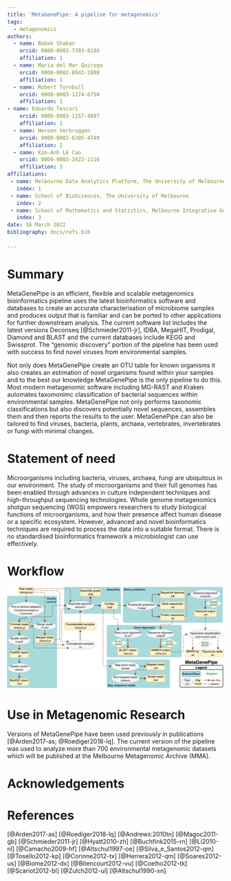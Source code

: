 ```yaml
---
title: 'MetaGenePipe: A pipeline for metagenomics'
tags:
  - metagenomics
authors:
  - name: Babak Shaban
    orcid: 0000-0002-7393-810X
    affiliation: 1
  - name: Maria del Mar Quiroga
    orcid: 0000-0002-8943-2808
    affiliation: 1
  - name: Robert Turnbull
    orcid: 0000-0003-1274-6750
    affiliation: 1
- name: Edoardo Tescari
    orcid: 0000-0003-1157-4897
    affiliation: 1
  - name: Heroen Verbruggen
    orcid: 0000-0002-6305-4749
    affiliation: 2
  - name: Kim-Anh Lê Cao
    orcid: 0000-0003-3923-1116
    affiliation: 3
affiliations:
 - name: Melbourne Data Analytics Platform, The University of Melbourne
   index: 1
 - name: School of BioSciences, The University of Melbourne
   index: 2
 - name: School of Mathematics and Statistics, Melbourne Integrative Genomics, The University of Melbourne
   index: 3
date: 16 March 2022
bibliography: docs/refs.bib

---
```


# Summary

MetaGenePipe is an efficient, flexible and scalable metagenomics bioinformatics pipeline uses the latest bioinformatics software and databases to create an accurate characterisation of microbiome samples and produces output that is familiar and can be ported to other applications for further downstream analysis. The current software list includes the latest versions Deconseq [@Schmieder2011-jr], IDBA, MegaHIT, Prodigal, Diamond and BLAST and the current databases include KEGG and Swissprot. The “genomic discovery” portion of the pipeline has been used with success to find novel viruses from environmental samples.
 
Not only does MetaGenePipe create an OTU table for known organisms it also creates an estimation of novel organisms found within your samples and to the best our knowledge MetaGenePipe is the only pipeline to do this. Most modern metagenomic software including MG-RAST and Kraken automates taxomonimc classification of bacterial sequences within environmental samples. MetaGenePipe not only performs taxonomic classifications but also discovers potentially novel sequences, assembles them and then reports the results to the user. MetaGenePipe can also be tailored to find viruses, bacteria, plants, archaea, vertebrates, invertebrates or fungi with minimal changes.

# Statement of need

Microorganisms including bacteria, viruses, archaea, fungi are ubiquitous in our environment. The study of microorganisms and their full genomes has been enabled through advances in culture independent techniques and high-throughput sequencing technologies. Whole genome metagenomics shotgun sequencing (WGS) empowers researchers to study biological functions of microorganisms, and how their presence affect human disease or a specific ecosystem. However, advanced and novel bioinformatics techniques are required to process the data into a suitable format. There is no standardised bioinformatics framework a microbiologist can use effectively.


# Workflow

![Figure 1](logo/MetaGenePipe.drawio.png)

# Use in Metagenomic Research

Versions of MetaGenePipe have been used previously in publications [@Arden2017-as; @Roediger2018-lq]. The current version of the pipeline was used to analyze more than 700 environmental metagenomic datasets which will be published at the Melbourne Metagenomic Archive (MMA).


# Acknowledgements



# References

[@Arden2017-as]
[@Roediger2018-lq]
[@Andrews:2010tn]
[@Magoc2011-gb]
[@Schmieder2011-jr]
[@Hyatt2010-zh]
[@Buchfink2015-rn]
[@Li2010-nl]
[@Camacho2009-hf]
[@Altschul1997-oe]
[@Silva_e_Santos2012-qm]
[@Tosello2012-kp]
[@Corinne2012-tx]
[@Herrera2012-qm]
[@Soares2012-us]
[@Blome2012-dx]
[@Bitencourt2012-vu]
[@Coelho2012-tk]
[@Scariot2012-bl]
[@Zulch2012-ul]
[@Altschul1990-xn]

